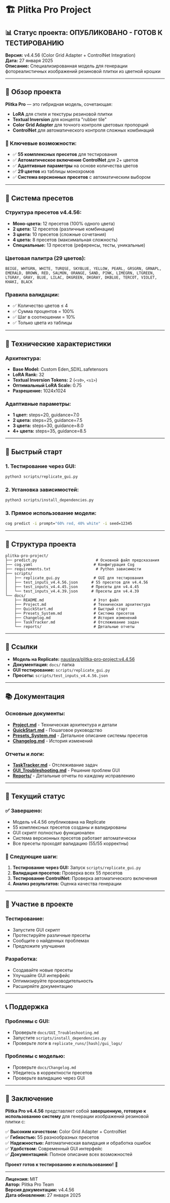 # 🏗️ Plitka Pro Project

## **📊 Статус проекта: ОПУБЛИКОВАНО - ГОТОВ К ТЕСТИРОВАНИЮ**

**Версия:** v4.4.56 (Color Grid Adapter + ControlNet Integration)  
**Дата:** 27 января 2025  
**Описание:** Специализированная модель для генерации фотореалистичных изображений резиновой плитки из цветной крошки

---

## **🎯 Обзор проекта**

**Plitka Pro** — это гибридная модель, сочетающая:
- **LoRA** для стиля и текстуры резиновой плитки
- **Textual Inversion** для концепта "rubber tile"
- **Color Grid Adapter** для точного контроля цветовых пропорций
- **ControlNet** для автоматического контроля сложных комбинаций

### **🚀 Ключевые возможности:**
- ✅ **55 комплексных пресетов** для тестирования
- ✅ **Автоматическое включение ControlNet** для 2+ цветов
- ✅ **Адаптивные параметры** на основе количества цветов
- ✅ **29 цветов** из таблицы монохромов
- ✅ **Система версионных пресетов** с автоматическим выбором

---

## **🎨 Система пресетов**

### **Структура пресетов v4.4.56:**
- **Моно-цвета:** 12 пресетов (100% одного цвета)
- **2 цвета:** 12 пресетов (различные комбинации)
- **3 цвета:** 10 пресетов (сложные сочетания)
- **4 цвета:** 8 пресетов (максимальная сложность)
- **Специальные:** 13 пресетов (референсы, тесты, уникальные)

### **Цветовая палитра (29 цветов):**
```
BEIGE, WHTGRN, WHITE, TURQSE, SKYBLUE, YELLOW, PEARL, GRSGRN, GRNAPL, 
EMERALD, BROWN, RED, SALMON, ORANGE, SAND, PINK, LIMEGRN, LTGREEN, 
LTGRAY, GRAY, BLUE, LILAC, DKGREEN, DKGRAY, DKBLUE, TERCOT, VIOLET, 
KHAKI, BLACK
```

### **Правила валидации:**
- ✅ Количество цветов ≤ 4
- ✅ Сумма процентов = 100%
- ✅ Шаг в соотношении = 10%
- ✅ Только цвета из таблицы

---

## **🔧 Технические характеристики**

### **Архитектура:**
- **Base Model:** Custom Eden_SDXL.safetensors
- **LoRA Rank:** 32
- **Textual Inversion Tokens:** 2 (`<s0>`, `<s1>`)
- **Оптимальный LoRA Scale:** 0.75
- **Разрешение:** 1024x1024

### **Адаптивные параметры:**
- **1 цвет:** steps=20, guidance=7.0
- **2 цвета:** steps=25, guidance=7.5
- **3 цвета:** steps=30, guidance=8.0
- **4+ цвета:** steps=35, guidance=8.5

---

## **🚀 Быстрый старт**

### **1. Тестирование через GUI:**
```bash
python3 scripts/replicate_gui.py
```

### **2. Установка зависимостей:**
```bash
python3 scripts/install_dependencies.py
```

### **3. Прямое использование модели:**
```bash
cog predict -i prompt="60% red, 40% white" -i seed=12345
```

---

## **📁 Структура проекта**

```
plitka-pro-project/
├── predict.py                          # Основной файл предсказания
├── cog.yaml                           # Конфигурация Cog
├── requirements.txt                    # Python зависимости
├── scripts/
│   ├── replicate_gui.py               # GUI для тестирования
│   ├── test_inputs_v4.4.56.json      # 55 пресетов для v4.4.56
│   ├── test_inputs_v4.4.45.json      # Пресеты для v4.4.45
│   └── test_inputs_v4.4.39.json      # Пресеты для v4.4.39
└── docs/
    ├── README.md                      # Этот файл
    ├── Project.md                     # Техническая архитектура
    ├── QuickStart.md                  # Быстрый старт
    ├── Presets_System.md              # Система пресетов
    ├── Changelog.md                   # История изменений
    ├── TaskTracker.md                 # Отслеживание задач
    └── reports/                       # Детальные отчеты
```

---

## **🔗 Ссылки**

- **Модель на Replicate:** [nauslava/plitka-pro-project:v4.4.56](https://replicate.com/nauslava/plitka-pro-project)
- **Документация:** `docs/` папка
- **GUI тестирование:** `scripts/replicate_gui.py`
- **Пресеты:** `scripts/test_inputs_v4.4.56.json`

---

## **📚 Документация**

### **Основные документы:**
- **[Project.md](docs/Project.md)** - Техническая архитектура и детали
- **[QuickStart.md](docs/QuickStart.md)** - Пошаговое руководство
- **[Presets_System.md](docs/Presets_System.md)** - Детальное описание системы пресетов
- **[Changelog.md](docs/Changelog.md)** - История изменений

### **Отчеты и логи:**
- **[TaskTracker.md](docs/TaskTracker.md)** - Отслеживание задач
- **[GUI_Troubleshooting.md](docs/GUI_Troubleshooting.md)** - Решение проблем GUI
- **[Reports/](docs/reports/)** - Детальные отчеты по каждому исправлению

---

## **🎯 Текущий статус**

### **✅ Завершено:**
- Модель v4.4.56 опубликована на Replicate
- 55 комплексных пресетов созданы и валидированы
- GUI скрипт полностью функционален
- Система версионных пресетов работает автоматически
- Все пресеты проходят валидацию (55/55 корректны)

### **🔄 Следующие шаги:**
1. **Тестирование через GUI:** Запуск `scripts/replicate_gui.py`
2. **Валидация пресетов:** Проверка всех 55 пресетов
3. **Тестирование ControlNet:** Проверка автоматического включения
4. **Анализ результатов:** Оценка качества генерации

---

## **🤝 Участие в проекте**

### **Тестирование:**
- Запустите GUI скрипт
- Протестируйте различные пресеты
- Сообщите о найденных проблемах
- Предложите улучшения

### **Разработка:**
- Создавайте новые пресеты
- Улучшайте GUI интерфейс
- Оптимизируйте производительность
- Расширяйте документацию

---

## **📞 Поддержка**

### **Проблемы с GUI:**
- Проверьте `docs/GUI_Troubleshooting.md`
- Запустите `scripts/install_dependencies.py`
- Проверьте логи в `replicate_runs/[hash]/gui_logs/`

### **Проблемы с моделью:**
- Проверьте `docs/Changelog.md`
- Убедитесь в корректности пресетов
- Проверьте валидацию через GUI

---

## **🎉 Заключение**

**Plitka Pro v4.4.56** представляет собой **завершенную, готовую к использованию систему** для генерации изображений резиновой плитки с:

✅ **Высоким качеством:** Color Grid Adapter + ControlNet  
✅ **Гибкостью:** 55 разнообразных пресетов  
✅ **Надежностью:** Автоматическая валидация и обработка ошибок  
✅ **Удобством:** Современный GUI интерфейс  
✅ **Документацией:** Полное описание всех возможностей  

**Проект готов к тестированию и использованию!** 🚀

---

**Лицензия:** MIT  
**Автор:** Plitka Pro Team  
**Версия документации:** v4.4.56  
**Дата обновления:** 27 января 2025
